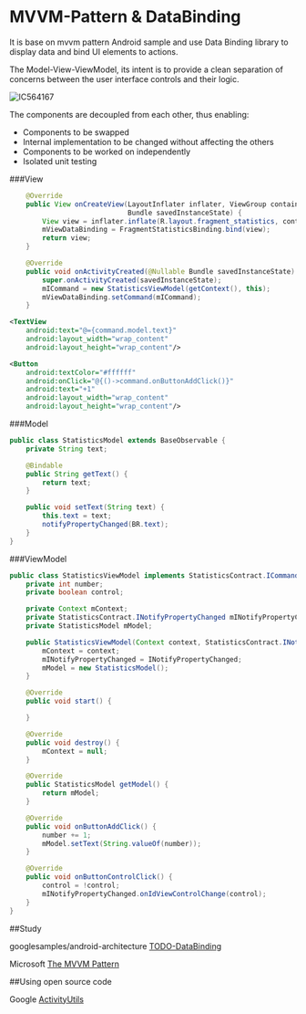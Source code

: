 # MVVM-Pattern & DataBinding

It is base on mvvm pattern Android sample and use Data Binding library to display data and bind UI elements to actions.

The Model-View-ViewModel, its intent is to provide a clean separation of concerns between the user interface controls and their logic.

![IC564167](https://github.com/qindachang/MVVM-Pattern/blob/master/pic/IC564167.png)

The components are decoupled from each other, thus enabling:

 * Components to be swapped
 * Internal implementation to be changed without affecting the others
 * Components to be worked on independently
 * Isolated unit testing

###View

```java
    @Override
    public View onCreateView(LayoutInflater inflater, ViewGroup container,
                             Bundle savedInstanceState) {
        View view = inflater.inflate(R.layout.fragment_statistics, container, false);
        mViewDataBinding = FragmentStatisticsBinding.bind(view);
        return view;
    }

    @Override
    public void onActivityCreated(@Nullable Bundle savedInstanceState) {
        super.onActivityCreated(savedInstanceState);
        mICommand = new StatisticsViewModel(getContext(), this);
        mViewDataBinding.setCommand(mICommand);
    }
```

```xml
<TextView
    android:text="@={command.model.text}"
    android:layout_width="wrap_content"
    android:layout_height="wrap_content"/>

<Button
    android:textColor="#ffffff"
    android:onClick="@{()->command.onButtonAddClick()}"
    android:text="+1"
    android:layout_width="wrap_content"
    android:layout_height="wrap_content"/>
```
###Model

```java
public class StatisticsModel extends BaseObservable {
    private String text;

    @Bindable
    public String getText() {
        return text;
    }

    public void setText(String text) {
        this.text = text;
        notifyPropertyChanged(BR.text);
    }
}
```

###ViewModel

```java
public class StatisticsViewModel implements StatisticsContract.ICommand {
    private int number;
    private boolean control;

    private Context mContext;
    private StatisticsContract.INotifyPropertyChanged mINotifyPropertyChanged;
    private StatisticsModel mModel;

    public StatisticsViewModel(Context context, StatisticsContract.INotifyPropertyChanged INotifyPropertyChanged) {
        mContext = context;
        mINotifyPropertyChanged = INotifyPropertyChanged;
        mModel = new StatisticsModel();
    }

    @Override
    public void start() {

    }

    @Override
    public void destroy() {
        mContext = null;
    }

    @Override
    public StatisticsModel getModel() {
        return mModel;
    }

    @Override
    public void onButtonAddClick() {
        number += 1;
        mModel.setText(String.valueOf(number));
    }

    @Override
    public void onButtonControlClick() {
        control = !control;
        mINotifyPropertyChanged.onIdViewControlChange(control);
    }
}
```

##Study

googlesamples/android-architecture [TODO-DataBinding](https://github.com/googlesamples/android-architecture/tree/dev-todo-mvvm-databinding/ "TODO-DataBinding")

Microsoft [The MVVM Pattern](https://msdn.microsoft.com/en-us/library/hh848246.aspx "The MVVM Pattern")

##Using open source code

Google [ActivityUtils](https://github.com/googlesamples/android-architecture/blob/dev-todo-mvvm-databinding/todoapp/app/src/main/java/com/example/android/architecture/blueprints/todoapp/util/ActivityUtils.java "ActivityUtils")

